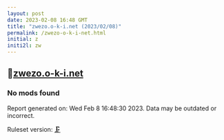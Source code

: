```yaml
---
layout: post
date: 2023-02-08 16:48 GMT
title: "zwezo.o-k-i.net (2023/02/08)"
permalink: /zwezo-o-k-i-net.html
initial: z
initi2l: zw
---
```


## 🐘[zwezo.o-k-i.net](https://zwezo.o-k-i.net)

### No mods found

Report generated on: Wed Feb  8 16:48:30 2023. Data may be outdated or incorrect.

Ruleset version: [🗜](/version-clamp)
